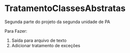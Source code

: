 # TratamentoClassesAbstratas
Segunda parte do projeto da segunda unidade de PA

Para Fazer:
<ol>
<li>Saída para arquivo de texto</li>
<li>Adicionar tratamento de exceções</li>
</ol>
